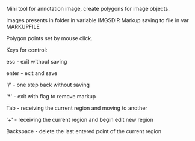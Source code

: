 
Mini tool for annotation image, create polygons for image objects.

Images presents in folder in variable IMGSDIR
Markup saving to file in var MARKUPFILE

Polygon points set by mouse click.

Keys for control:

esc - exit without saving

enter - exit and save

'/' - one step back without saving

'*' - exit with flag to remove markup

Tab - receiving the current region and moving to another

'+' - receiving the current region and begin edit new region

Backspace - delete the last entered point of the current region
